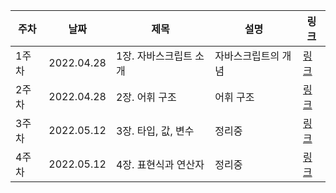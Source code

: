 | 주차 | 날짜 | 제목  | 설명              | 링크     |
| ---- | ---- | ----- | ----------------- | -------- |
| 1주차 | 2022.04.28 | 1장. 자바스크립트 소개 | 자바스크립트의 개념 | [링크](https://velog.io/@b612_boreum/1장-자바스크립트-소개) |
| 2주차 | 2022.04.28 | 2장. 어휘 구조| 어휘 구조 | [링크](https://velog.io/@b612_boreum/2장-어휘-구조) |
| 3주차 | 2022.05.12 | 3장. 타입, 값, 변수 | 정리중 | [링크](https://velog.io/@b612_boreum/3장-타입-값-변수-p7r7jcii) |
| 4주차 | 2022.05.12 | 4장. 표현식과 연산자 | 정리중 | [링크](https://velog.io/@b612_boreum/4장-표현식과-연산자) |
